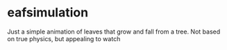 # eafsimulation
Just a simple animation of leaves that grow and fall from a tree. Not based on true physics, but appealing to watch